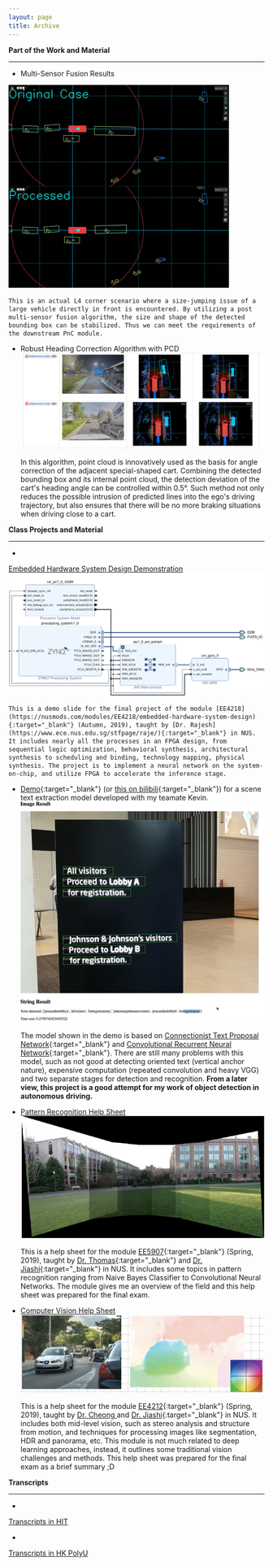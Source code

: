 ```yaml
---
layout: page
title: Archive
---
```

**Part of the Work and Material**

---

- Multi-Sensor Fusion Results

![shape_correction](../assets/work_projects/SF/forward_car.gif)

    This is an actual L4 corner scenario where a size-jumping issue of a large vehicle directly in front is encountered. By utilizing a post multi-sensor fusion algorithm, the size and shape of the detected bounding box can be stabilized. Thus we can meet the requirements of the downstream PnC module.


- Robust Heading Correction Algorithm with PCD
![heading_correction](../assets/work_projects/SF/heading_correction.png)

    In this algorithm, point cloud is innovatively used as the basis for angle correction of the adjacent special-shaped cart. Combining the detected bounding box and its internal point cloud, the detection deviation of the cart's heading angle can be controlled within 0.5°. Such method not only reduces the possible intrusion of predicted lines into the ego's driving trajectory, but also ensures that there will be no more braking situations when driving close to a cart.


**Class Projects and Material**

---

- <a href="../assets/pdf/EE4218Demo.pdf" target="_blank"> 
Embedded Hardware System Design Demonstration </a> 
![Co-processor](../assets/img/certificate/4218.png)

    This is a demo slide for the final project of the module [EE4218](https://nusmods.com/modules/EE4218/embedded-hardware-system-design){:target="_blank"} (Autumn, 2019), taught by [Dr. Rajesh](https://www.ece.nus.edu.sg/stfpage/raje/){:target="_blank"} in NUS. It includes nearly all the processes in an FPGA design, from sequential logic optimization, behavioral synthesis, architectural synthesis to scheduling and binding, technology mapping, physical synthesis. The project is to implement a neural network on the system-on-chip, and utilize FPGA to accelerate the inference stage.


- [Demo](https://www.youtube.com/watch?v=do7jV_T61yg){:target="_blank"} (or [this on bilibili](https://www.bilibili.com/video/av56362371){:target="_blank"}) for a scene text extraction model developed with my teamate Kevin.
![OCR](../assets/img/certificate/OCR.PNG)

    The model shown in the demo is based on [Connectionist Text Proposal Network](https://arxiv.org/pdf/1609.03605.pdf){:target="_blank"} and [Convolutional Recurrent Neural Network](https://arxiv.org/pdf/1507.05717.pdf){:target="_blank"}. There are still many problems with this model, such as not good at detecting oriented text (vertical anchor nature), expensive computation (repeated convolution and heavy VGG) and two separate stages for detection and recognition. **From a later view, this project is a good attempt for my work of object detection in autonomous driving.**
    <!-- <iframe width="560" height="315" src="https://www.youtube.com/embed/do7jV_T61yg" frameborder="40" allow="accelerometer; autoplay; encrypted-media; gyroscope; picture-in-picture" allowfullscreen></iframe> -->


- <a href="../assets/pdf/EE5907HelpSheet.pdf" target="_blank"> Pattern Recognition Help Sheet </a> 
![Stitching](../assets/img/certificate/5907.PNG)

    This is a help sheet for the module [EE5907](https://nusmods.com/modules/EE5907/pattern-recognition){:target="_blank"} (Spring, 2019), taught by [Dr. Thomas](https://sites.google.com/view/yeolab/thomas){:target="_blank"} and [Dr. Jiashi](https://sites.google.com/site/jshfeng/){:target="_blank"} in NUS. It includes some topics in pattern recognition ranging from Naive Bayes Classifier to Convolutional Neural Networks. The module gives me an overview of the field and this help sheet was prepared for the final exam.


- <a href="../assets/pdf/EE4212HelpSheet.pdf" target="_blank"> Computer Vision Help Sheet </a> 
![Optical-Flow](../assets/img/certificate/OT.PNG)

    This is a help sheet for the module [EE4212](https://nusmods.com/modules/EE4212/computer-vision){:target="_blank"} (Spring, 2019), taught by <a href="https://www.ece.nus.edu.sg/stfpage/eleclf/" target="_blank"> Dr. Cheong </a> and [Dr. Jiashi](https://sites.google.com/site/jshfeng/){:target="_blank"} in NUS. It includes both mid-level vision, such as stereo analysis and structure from motion, and techniques for processing images like segmentation, HDR and panorama, etc. This module is not much related to deep learning approaches, instead, it outlines some traditional vision challenges and methods. This help sheet was prepared for the final exam as a brief summary ;D


**Transcripts**

---

- <a href="../assets/img/certificate/TP.pdf" target="_blank"> 
Transcripts in HIT </a>

- <a href="../assets/img/certificate/HKTP.pdf" target="_blank"> 
Transcripts in HK PolyU </a>


